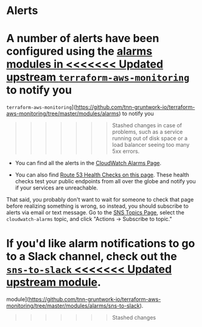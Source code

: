 # Alerts

A number of alerts have been configured using the [alarms modules in
<<<<<<< Updated upstream
`terraform-aws-monitoring`](https://github.com/tnn-gruntwork-io/terraform-aws-monitoring/tree/master/modules/alarms) to notify you
=======
`terraform-aws-monitoring`](https://github.com/tnn-gruntwork-io/terraform-aws-monitoring/tree/master/modules/alarms) to notify you
>>>>>>> Stashed changes
in case of problems, such as a service running out of disk space or a load balancer seeing too many 5xx errors.

- You can find all the alerts in the [CloudWatch Alarms
  Page](https://console.aws.amazon.com/cloudwatch/home?#alarm:alarmFilter=ANY).

- You can also find [Route 53 Health Checks on this page](https://console.aws.amazon.com/route53/healthchecks/home#/).
  These health checks test your public endpoints from all over the globe and notify you if your services are unreachable.

That said, you probably don't want to wait for someone to check that page before realizing something is wrong, so
instead, you should subscribe to alerts via email or text message. Go to the [SNS Topics
Page](https://console.aws.amazon.com/sns/v2/home?#/topics), select the `cloudwatch-alarms` topic, and click "Actions ->
Subscribe to topic."

If you'd like alarm notifications to go to a Slack channel, check out the [`sns-to-slack`
<<<<<<< Updated upstream
module](https://github.com/tnn-gruntwork-io/terraform-aws-monitoring/tree/master/modules/alarms/sns-to-slack).
=======
module](https://github.com/tnn-gruntwork-io/terraform-aws-monitoring/tree/master/modules/alarms/sns-to-slack).
>>>>>>> Stashed changes
